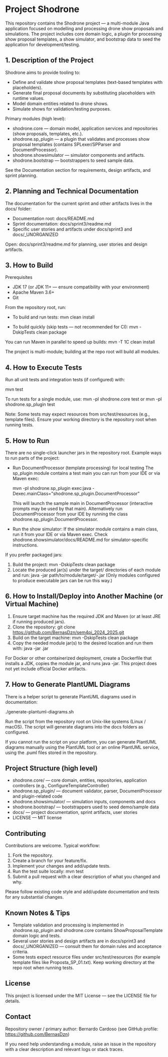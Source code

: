 # Project Shodrone

This repository contains the Shodrone project — a multi-module Java application focused on modelling and processing drone show proposals and simulations. The project includes core domain logic, a plugin for processing show proposal templates, a show simulator, and bootstrap data to seed the application for development/testing.

## 1. Description of the Project

Shodrone aims to provide tooling to:
- Define and validate show proposal templates (text-based templates with placeholders).
- Generate final proposal documents by substituting placeholders with runtime values.
- Model domain entities related to drone shows.
- Simulate shows for validation/testing purposes.

Primary modules (high level):
- shodrone.core — domain model, application services and repositories (show proposals, templates, etc.).
- shodrone.sp_plugin — a plugin that validates and processes show proposal templates (contains SPLexer/SPParser and DocumentProcessor).
- shodrone.showsimulator — simulator components and artifacts.
- shodrone.bootstrap — bootstrappers to seed sample data.

See the Documentation section for requirements, design artifacts, and sprint planning.

## 2. Planning and Technical Documentation

The documentation for the current sprint and other artifacts lives in the docs/ folder:

- Documentation root: docs/README.md
- Sprint documentation: docs/sprint3/readme.md
- Specific user stories and artifacts under docs/sprint3 and docs/_UNORGANIZED

Open: docs/sprint3/readme.md for planning, user stories and design artifacts.

## 3. How to Build

Prerequisites
- JDK 17 (or JDK 11+ — ensure compatibility with your environment)
- Apache Maven 3.6+
- Git

From the repository root, run:

- To build and run tests:
  mvn clean install

- To build quickly (skip tests — not recommended for CI):
  mvn -DskipTests clean package

You can run Maven in parallel to speed up builds:
  mvn -T 1C clean install

The project is multi-module; building at the repo root will build all modules.

## 4. How to Execute Tests

Run all unit tests and integration tests (if configured) with:

  mvn test

To run tests for a single module, use:
  mvn -pl shodrone.core test
or
  mvn -pl shodrone.sp_plugin test

Note: Some tests may expect resources from src/test/resources (e.g., template files). Ensure your working directory is the repository root when running tests.

## 5. How to Run

There are no single-click launcher jars in the repository root. Example ways to run parts of the project:

- Run DocumentProcessor (template processing) for local testing
  The sp_plugin module contains a test main you can run from your IDE or via Maven exec:

  mvn -pl shodrone.sp_plugin exec:java -Dexec.mainClass="shodrone.sp_plugin.DocumentProcessor"

  This will launch the sample main in DocumentProcessor (interactive prompts may be used by that main). Alternatively run DocumentProcessor from your IDE by running the class shodrone.sp_plugin.DocumentProcessor.

- Run the show simulator:
  If the simulator module contains a main class, run it from your IDE or via Maven exec. Check shodrone.showsimulator/docs/README.md for simulator-specific instructions.

If you prefer packaged jars:
1. Build the project: mvn -DskipTests clean package
2. Locate the produced jar(s) under the target/ directories of each module and run:
   java -jar path/to/module/target/<artifact>-<version>.jar
(Only modules configured to produce executable jars can be run this way.)

## 6. How to Install/Deploy into Another Machine (or Virtual Machine)

1. Ensure target machine has the required JDK and Maven (or at least JRE if running produced jars).
2. Clone the repository:
   git clone https://github.com/BernasDzn/sem4pi_2024_2025.git
3. Build on the target machine:
   mvn -DskipTests clean package
4. Copy the needed module jar(s) to the desired location and run them with:
   java -jar <module-jar>.jar

For Docker or other containerized deployment, create a Dockerfile that installs a JDK, copies the module jar, and runs java -jar. This project does not yet include official Docker artifacts.

## 7. How to Generate PlantUML Diagrams

There is a helper script to generate PlantUML diagrams used in documentation:

  ./generate-plantuml-diagrams.sh

Run the script from the repository root on Unix-like systems (Linux / macOS). The script will generate diagrams into the docs folders as configured.

If you cannot run the script on your platform, you can generate PlantUML diagrams manually using the PlantUML tool or an online PlantUML service, using the .puml files stored in the repository.

## Project Structure (high level)

- shodrone.core/ — core domain, entities, repositories, application controllers (e.g., ConfigureTemplateController)
- shodrone.sp_plugin/ — document validator, parser, DocumentProcessor and plugin-related code
- shodrone.showsimulator/ — simulation inputs, components and docs
- shodrone.bootstrap/ — bootstrappers used to seed demo/sample data
- docs/ — project documentation, sprint artifacts, user stories
- LICENSE — MIT license

## Contributing

Contributions are welcome. Typical workflow:
1. Fork the repository.
2. Create a branch for your feature/fix.
3. Implement your changes and add/update tests.
4. Run the test suite locally: mvn test
5. Submit a pull request with a clear description of what you changed and why.

Please follow existing code style and add/update documentation and tests for any substantial changes.

## Known Notes & Tips

- Template validation and processing is implemented in shodrone.sp_plugin and shodrone.core contains ShowProposalTemplate domain logic and tests.
- Several user stories and design artifacts are in docs/sprint3 and docs/_UNORGANIZED — consult them for domain rules and acceptance criteria.
- Some tests expect resource files under src/test/resources (for example template files like Proposta_SP_01.txt). Keep working directory at the repo root when running tests.

## License

This project is licensed under the MIT License — see the LICENSE file for details.

## Contact

Repository owner / primary author: Bernardo Cardoso (see GitHub profile: https://github.com/BernasDzn)

If you need help understanding a module, raise an issue in the repository with a clear description and relevant logs or stack traces.
